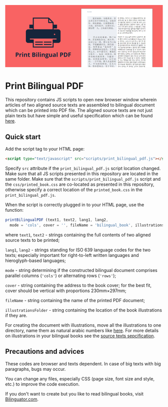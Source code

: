 ![](demonstration/img/banner.png)

# Print Bilingual PDF

This repository contains JS scripts to open new browser window wherein articles of two aligned source texts are assembled to bilingual document which can be printed into PDF file. The aligned source texts are not just plain texts but have simple and useful specification which can be found [here](https://github.com/bilinguator/bilingual-formats/#source-files-specification).

## Quick start

Add the script tag to your HTML page:

```html
<script type="text/javascript" src="scripts/print_bilingual_pdf.js"></script>
```

Specify `src` attribute if the `print_bilingual_pdf.js` script location changed. Make sure that all JS scripts presented in this repository are located in the same folder. Make sure that the `scripts/print_bilingual_pdf.js` script and the `css/printed_book.css` are co-located as presented in this repository, otherwise specify a correct location of the `printed_book.css` in the `print_bilingual_pdf.js`.

When the script is correctly plugged in to your HTML page, use the function:

```javascript
printBilingualPDF (text1, text2, lang1, lang2,
  mode = 'cols', cover = '', fileName = 'bilingual_book', illustrationsFolder = '/');
```

where `text1`, `text2` - strings containing the full contents of two aligned source texts to be printed;

`lang1`, `lang2` - strings standing for ISO 639 language codes for the two texts; especially important for right-to-left written languages and hieroglyph-based languages;

`mode` - string determining if the constructed bilingual document comprises parallel columns (`'cols'`) or alternating rows (`'rows'`);

`cover` - string containing the address to the book cover; for the best fit, cover should be vertical with proportions 230mm×297mm;

`fileName` - string containing the name of the printed PDF document;

`illustrationsFolder` - string containing the location of the book illustrations if they are.

For creating the document with illustrations, move all the illustrations to one directory, name them as natural arabiс numbers like [here](demonstration/img/illustrations). For more details on illustrations in your bilingual books see the [source texts sepcification](https://github.com/bilinguator/bilingual-formats/blob/main/README.md#book-body).

## Precautions and advices

These codes are browser and texts dependent. In case of big texts with big paragraphs, bugs may occur.

You can change any files, especially CSS (page size, font size and style, etc.) to improve the code execution.

If you don't want to create but you like to read bilingual books, visit [Bilinguator.com](https://bilinguator.com/).
